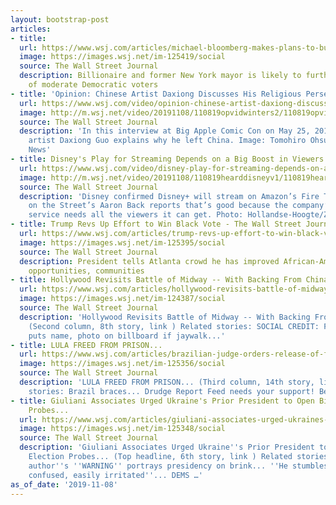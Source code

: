 ```yaml
---
layout: bootstrap-post
articles:
- title: 
  url: https://www.wsj.com/articles/michael-bloomberg-makes-plans-to-build-campaign-staff-in-march-presidential-primary-states-11573252778
  image: https://images.wsj.net/im-125419/social
  source: The Wall Street Journal
  description: Billionaire and former New York mayor is likely to further divide bloc
    of moderate Democratic voters
- title: 'Opinion: Chinese Artist Daxiong Discusses His Religious Persecution'
  url: https://www.wsj.com/video/opinion-chinese-artist-daxiong-discusses-his-religious-persecution/43BDA8FC-3A86-4BE2-A55E-B9BFB773EE41.html
  image: http://m.wsj.net/video/20191108/110819opvidwinters2/110819opvidwinters2_1280x720.jpg
  source: The Wall Street Journal
  description: 'In this interview at Big Apple Comic Con on May 25, 2011, Chinese
    artist Daxiong Guo explains why he left China. Image: Tomohiro Ohsumi/Bloomberg
    News'
- title: Disney's Play for Streaming Depends on a Big Boost in Viewers
  url: https://www.wsj.com/video/disney-play-for-streaming-depends-on-a-big-boost-in-viewers/FE8088E8-0CDF-4E55-B7B1-36E16B4EB77C.html
  image: http://m.wsj.net/video/20191108/110819hearddisneyv1/110819hearddisneyv1_1280x720.jpg
  source: The Wall Street Journal
  description: 'Disney confirmed Disney+ will stream on Amazon’s Fire TV device. Heard
    on the Street’s Aaron Back reports that’s good because the company’s streaming
    service needs all the viewers it can get. Photo: Hollandse-Hoogte/Zuma Press'
- title: Trump Revs Up Effort to Win Black Vote - The Wall Street Journal
  url: https://www.wsj.com/articles/trump-revs-up-effort-to-win-black-vote-11573251294
  image: https://images.wsj.net/im-125395/social
  source: The Wall Street Journal
  description: President tells Atlanta crowd he has improved African-Americans’ employment
    opportunities, communities
- title: Hollywood Revisits Battle of Midway -- With Backing From China...
  url: https://www.wsj.com/articles/hollywood-revisits-battle-of-midwaywith-backing-from-china-11573214401
  image: https://images.wsj.net/im-124387/social
  source: The Wall Street Journal
  description: 'Hollywood Revisits Battle of Midway -- With Backing From China...
    (Second column, 8th story, link ) Related stories: SOCIAL CREDIT: Facial recognition
    puts name, photo on billboard if jaywalk...'
- title: LULA FREED FROM PRISON...
  url: https://www.wsj.com/articles/brazilian-judge-orders-release-of-former-president-lula-da-silva-11573243399
  image: https://images.wsj.net/im-125356/social
  source: The Wall Street Journal
  description: 'LULA FREED FROM PRISON... (Third column, 14th story, link ) Related
    stories: Brazil braces... Drudge Report Feed needs your support! Become a Patron'
- title: Giuliani Associates Urged Ukraine's Prior President to Open Biden, Election
    Probes...
  url: https://www.wsj.com/articles/giuliani-associates-urged-ukraines-prior-president-to-open-biden-election-probes-11573247707
  image: https://images.wsj.net/im-125348/social
  source: The Wall Street Journal
  description: 'Giuliani Associates Urged Ukraine''s Prior President to Open Biden,
    Election Probes... (Top headline, 6th story, link ) Related stories: Anonymous
    author''s ''WARNING'' portrays presidency on brink... ''He stumbles, slurs, gets
    confused, easily irritated''... DEMS …'
as_of_date: '2019-11-08'
---
```


